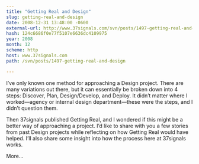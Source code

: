 ```yaml
---
title: "Getting Real and Design"
slug: getting-real-and-design
date: 2008-12-31 13:48:00 -0600
external-url: http://www.37signals.com/svn/posts/1497-getting-real-and-design
hash: 124c6686f0e77f5107e6636dc4109975
year: 2008
month: 12
scheme: http
host: www.37signals.com
path: /svn/posts/1497-getting-real-and-design

---
```


I’ve only known one method for approaching a Design project. There are many variations out there, but it can essentially be broken down into 4 steps: Discover, Plan, Design/Develop, and Deploy. It didn’t matter where I worked—agency or internal design department—these were the steps, and I didn’t question them.



Then 37signals published Getting Real, and I wondered if this might be a better way of approaching a project. I’d like to share with you a few stories from past Design projects while reflecting on how Getting Real would have helped. I’ll also share some insight into how the process here at 37signals works.

More...

  

